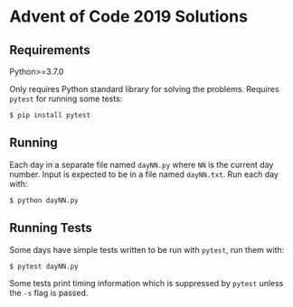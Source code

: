# Advent of Code 2019 Solutions

## Requirements

Python>=3.7.0

Only requires Python standard library for solving the problems. Requires
`pytest` for running some tests:

```console
$ pip install pytest
```


## Running

Each day in a separate file named `dayNN.py` where `NN` is the current
day number. Input is expected to be in a file named `dayNN.txt`. Run
each day with:

```console
$ python dayNN.py
```


## Running Tests

Some days have simple tests written to be run with `pytest`, run them
with:

```console
$ pytest dayNN.py
```

Some tests print timing information which is suppressed by `pytest`
unless the `-s` flag is passed.
